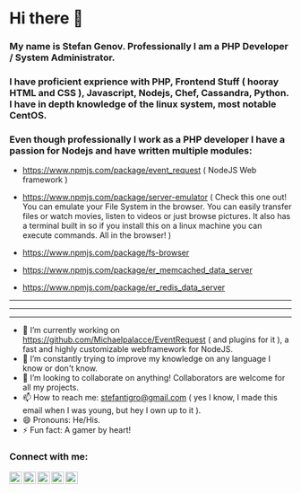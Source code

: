 # Hi there 👋

### My name is Stefan Genov. Professionally I am a PHP Developer / System Administrator.

### I have proficient exprience with PHP, Frontend Stuff ( hooray HTML and CSS ), Javascript, Nodejs, Chef, Cassandra, Python. I have in depth knowledge of the linux system, most notable CentOS.

### Even though professionally I work as a PHP developer I have a passion for Nodejs and have written multiple modules:

- https://www.npmjs.com/package/event_request ( NodeJS Web framework )

- https://www.npmjs.com/package/server-emulator ( Check this one out! You can emulate your File System in the browser. You can easily transfer files or watch movies, listen to videos or just browse pictures. It also has a terminal built in so if you install this on a linux machine you can execute commands. All in the browser! )

- https://www.npmjs.com/package/fs-browser

- https://www.npmjs.com/package/er_memcached_data_server

- https://www.npmjs.com/package/er_redis_data_server

***
***
***

- 🔭 I’m currently working on https://github.com/Michaelpalacce/EventRequest ( and plugins for it ), a fast and highly customizable webframework for NodeJS.
- 🌱 I’m constantly trying to improve my knowledge on any language I know or don't know. 
- 👯 I’m looking to collaborate on anything! Collaborators are welcome for all my projects.
- 📫 How to reach me: stefantigro@gmail.com ( yes I know, I made this email when I was young, but hey I own up to it ).
- 😄 Pronouns: He/His.
- ⚡ Fun fact: A gamer by heart!

### Connect with me:

[<img align="left" alt="" width="22px" src="https://raw.githubusercontent.com/Michaelpalacce/PersonalWebsite/master/favicon.ico">][website]
[<img align="left" alt="" width="22px" src="https://cdn.jsdelivr.net/npm/simple-icons@v3/icons/linkedin.svg">][linkedin]
[<img align="left" alt="" width="22px" src="https://cdn.jsdelivr.net/npm/simple-icons@v3/icons/facebook.svg">][facebook]
[<img align="left" alt="" width="22px" src="https://cdn.jsdelivr.net/npm/simple-icons@v3/icons/npm.svg">][npm]
[<img align="left" alt="" width="22px" src="https://cdn.jsdelivr.net/npm/simple-icons@v3/icons/telegram.svg">][telegram]

[website]: https://stefangenov.site/
[linkedin]: https://www.linkedin.com/in/stefan-genov-286972a3/
[facebook]: https://www.facebook.com/stefantigro
[telegram]: https://t.me/stefantigro
[npm]: https://www.npmjs.com/~stefantigro
